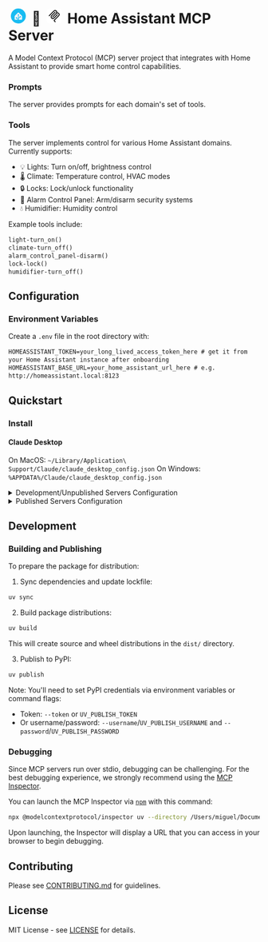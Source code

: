 # <img src="./img/ha.png" height="30" style="border-radius: 250%; margin: 0 5px;"> 🤝 <img src="./img/mcp.png" height="30" style="border-radius: 20%; margin: 0 5px;"> Home Assistant MCP Server

A Model Context Protocol (MCP) server project that integrates with Home Assistant to provide smart home control capabilities.

### Prompts

The server provides prompts for each domain's set of tools. 

### Tools

The server implements control for various Home Assistant domains. Currently supports:
- 💡 Lights: Turn on/off, brightness control
- 🌡️ Climate: Temperature control, HVAC modes
- 🔒 Locks: Lock/unlock functionality  
- 🚨 Alarm Control Panel: Arm/disarm security systems
- 💧 Humidifier: Humidity control


Example  tools include:

```
light-turn_on()
climate-turn_off()
alarm_control_panel-disarm()
lock-lock()
humidifier-turn_off()
```

## Configuration

### Environment Variables

Create a `.env` file in the root directory with:

```
HOMEASSISTANT_TOKEN=your_long_lived_access_token_here # get it from your Home Assistant instance after onboarding
HOMEASSISTANT_BASE_URL=your_home_assistant_url_here # e.g. http://homeassistant.local:8123
```

## Quickstart

### Install

#### Claude Desktop

On MacOS: `~/Library/Application\ Support/Claude/claude_desktop_config.json`
On Windows: `%APPDATA%/Claude/claude_desktop_config.json`

<details>
  <summary>Development/Unpublished Servers Configuration</summary>
  ```
  "mcpServers": {
    "home-assistant-server": {
      "command": "uv",
      "args": [
        "--directory",
        "/path/to/home-assistant-server",
        "run",
        "home-assistant-server"
      ]
    }
  }
  ```
</details>

<details>
  <summary>Published Servers Configuration</summary>
  ```
  "mcpServers": {
    "home-assistant-server": {
      "command": "uvx",
      "args": [
        "home-assistant-server"
      ]
    }
  }
  ```
</details>

## Development

### Building and Publishing

To prepare the package for distribution:

1. Sync dependencies and update lockfile:
```bash
uv sync
```

2. Build package distributions:
```bash
uv build
```

This will create source and wheel distributions in the `dist/` directory.

3. Publish to PyPI:
```bash
uv publish
```

Note: You'll need to set PyPI credentials via environment variables or command flags:
- Token: `--token` or `UV_PUBLISH_TOKEN`
- Or username/password: `--username`/`UV_PUBLISH_USERNAME` and `--password`/`UV_PUBLISH_PASSWORD`

### Debugging

Since MCP servers run over stdio, debugging can be challenging. For the best debugging
experience, we strongly recommend using the [MCP Inspector](https://github.com/modelcontextprotocol/inspector).


You can launch the MCP Inspector via [`npm`](https://docs.npmjs.com/downloading-and-installing-node-js-and-npm) with this command:

```bash
npx @modelcontextprotocol/inspector uv --directory /Users/miguel/Documents/home-assistant-server/home-assistant-server run home-assistant-server
```


Upon launching, the Inspector will display a URL that you can access in your browser to begin debugging.


## Contributing

Please see [CONTRIBUTING.md](CONTRIBUTING.md) for guidelines.

## License

MIT License - see [LICENSE](LICENSE) for details.